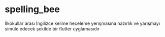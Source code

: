 # spelling_bee

İlkokullar arası İngilizce kelime heceleme yerışmasına hazırlık ve yarışmayı simüle edecek şekilde bir flutter uyglamasıdır

